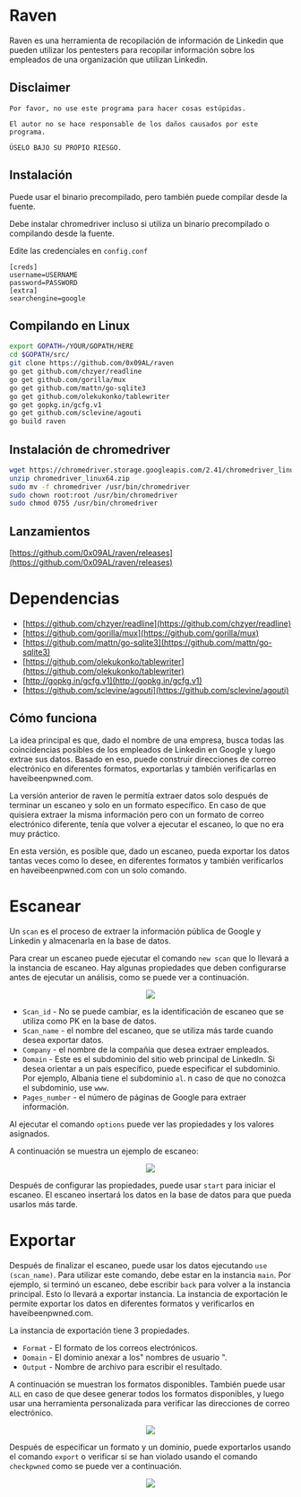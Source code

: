 # Raven
Raven es una herramienta de recopilación de información de Linkedin que pueden utilizar los pentesters para recopilar información sobre los empleados de una organización que utilizan Linkedin.

## Disclaimer

```
Por favor, no use este programa para hacer cosas estúpidas.

El autor no se hace responsable de los daños causados por este programa.

ÚSELO BAJO SU PROPIO RIESGO.
```
## Instalación

Puede usar el binario precompilado, pero también puede compilar desde la fuente.

Debe instalar chromedriver incluso si utiliza un binario precompilado o compilando desde la fuente.

Edite las credenciales en ```config.conf```
```
[creds]
username=USERNAME
password=PASSWORD
[extra]
searchengine=google
```
## Compilando en Linux
```bash
export GOPATH=/YOUR/GOPATH/HERE
cd $GOPATH/src/
git clone https://github.com/0x09AL/raven
go get github.com/chzyer/readline
go get github.com/gorilla/mux
go get github.com/mattn/go-sqlite3
go get github.com/olekukonko/tablewriter
go get gopkg.in/gcfg.v1
go get github.com/sclevine/agouti
go build raven

```
## Instalación de chromedriver

```bash
wget https://chromedriver.storage.googleapis.com/2.41/chromedriver_linux64.zip
unzip chromedriver_linux64.zip
sudo mv -f chromedriver /usr/bin/chromedriver
sudo chown root:root /usr/bin/chromedriver
sudo chmod 0755 /usr/bin/chromedriver
```
## Lanzamientos

[https://github.com/0x09AL/raven/releases](https://github.com/0x09AL/raven/releases)

# Dependencias
* [https://github.com/chzyer/readline](https://github.com/chzyer/readline)	
* [https://github.com/gorilla/mux](https://github.com/gorilla/mux)
* [https://github.com/mattn/go-sqlite3](https://github.com/mattn/go-sqlite3)
* [https://github.com/olekukonko/tablewriter](https://github.com/olekukonko/tablewriter)
* [http://gopkg.in/gcfg.v1](http://gopkg.in/gcfg.v1)
* [https://github.com/sclevine/agouti](https://github.com/sclevine/agouti)

## Cómo funciona

La idea principal es que, dado el nombre de una empresa, busca todas las coincidencias posibles de los empleados de Linkedin en Google y luego extrae sus datos. Basado en eso, puede construir direcciones de correo electrónico en diferentes formatos, exportarlas y también verificarlas en haveibeenpwned.com.

La versión anterior de raven le permitía extraer datos solo después de terminar un escaneo y solo en un formato específico. En caso de que quisiera extraer la misma información pero con un formato de correo electrónico diferente, tenía que volver a ejecutar el escaneo, lo que no era muy práctico.

En esta versión, es posible que, dado un escaneo, pueda exportar los datos tantas veces como lo desee, en diferentes formatos y también verificarlos en haveibeenpwned.com con un solo comando.

# Escanear

Un ``scan``  es el proceso de extraer la información pública de Google y Linkedin y almacenarla en la base de datos.

Para crear un escaneo puede ejecutar el comando ``new scan`` que lo llevará a la instancia de escaneo. Hay algunas propiedades que deben configurarse antes de ejecutar un análisis, como se puede ver a continuación.

<center>
<img src="/images/raven-new-scan.png">
</center>

* ```Scan_id``` - No se puede cambiar, es la identificación de escaneo que se utiliza como PK en la base de datos.
* ```Scan_name``` - el nombre del escaneo, que se utiliza más tarde cuando desea exportar datos.
* ```Company``` - el nombre de la compañía que desea extraer empleados.
* ```Domain``` -  Este es el subdominio del sitio web principal de LinkedIn. Si desea orientar a un país específico, puede especificar el subdominio. Por ejemplo, Albania tiene el subdominio ```al```. n caso de que no conozca el subdominio, use ```www```.
* ```Pages_number``` - el número de páginas de Google para extraer información.

Al ejecutar el comando ```options``` puede ver las propiedades y los valores asignados.

A continuación se muestra un ejemplo de escaneo:

<center>
<img src="/images/raven-new-scan.png">
</center>

Después de configurar las propiedades, puede usar ```start``` para iniciar el escaneo.
El escaneo insertará los datos en la base de datos para que pueda usarlos más tarde.

# Exportar

Después de finalizar el escaneo, puede usar los datos ejecutando ```use (scan_name)```.
Para utilizar este comando, debe estar en la instancia ```main```. Por ejemplo, si terminó un escaneo, debe escribir ```back``` para volver a la instancia principal.
Esto lo llevará a exportar instancia. La instancia de exportación le permite exportar los datos en diferentes formatos y verificarlos en haveibeenpwned.com.

La instancia de exportación tiene 3 propiedades.

* ```Format``` - El formato de los correos electrónicos.
* ```Domain``` - El dominio anexar a los" nombres de usuario ".
* ```Output``` - Nombre de archivo para escribir el resultado.

A continuación se muestran los formatos disponibles. También puede usar ```ALL``` en caso de que desee generar todos los formatos disponibles, y luego usar una herramienta personalizada para verificar las direcciones de correo electrónico.

<center>
<img src="/images/raven-formats.png">
</center>

Después de especificar un formato y un dominio, puede exportarlos usando el comando ```export``` o verificar si se han violado usando el comando ```checkpwned``` como se puede ver a continuación.
<center>
<img src="/images/raven-checkpwned.png">
</center>

